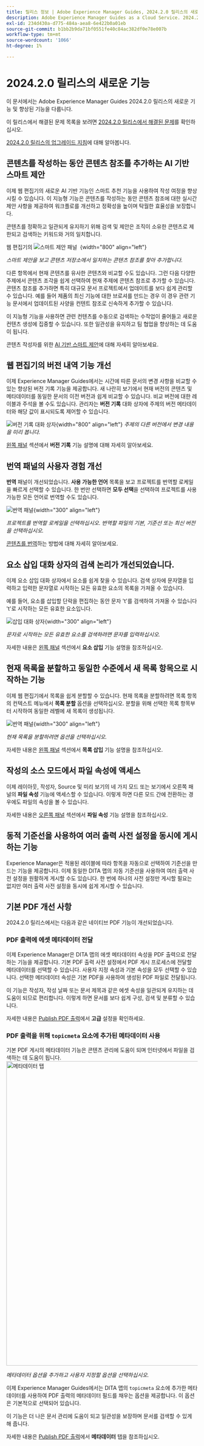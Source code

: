 ```yaml
---
title: 릴리스 정보 | Adobe Experience Manager Guides, 2024.2.0 릴리스의 새로운 기능
description: Adobe Experience Manager Guides as a Cloud Service. 2024.2.0 릴리스의 새로운 기능과 향상된 기능에 대해 알아보십시오.
exl-id: 234d430a-d775-484a-aea8-6e422b0a01eb
source-git-commit: b1bb2b9da71bf0551fe40c84ac382df0e78e007b
workflow-type: tm+mt
source-wordcount: '1066'
ht-degree: 1%

---
```


# 2024.2.0 릴리스의 새로운 기능

이 문서에서는 Adobe Experience Manager Guides 2024.2.0 릴리스의 새로운 기능 및 향상된 기능을 다룹니다.

이 릴리스에서 해결된 문제 목록을 보려면 [2024.2.0 릴리스에서 해결된 문제](fixed-issues-2024-2-0.md)를 확인하십시오.


[2024.2.0 릴리스의 업그레이드 지침](upgrade-instructions-2024-2-0.md)에 대해 알아봅니다.



## 콘텐츠를 작성하는 동안 콘텐츠 참조를 추가하는 AI 기반 스마트 제안

이제 웹 편집기의 새로운 AI 기반 기능인 스마트 추천 기능을 사용하여 작성 여정을 향상시킬 수 있습니다. 이 지능형 기능은 콘텐츠를 작성하는 동안 콘텐츠 참조에 대한 실시간 제안 사항을 제공하여 워크플로를 개선하고 정확성을 높이며 탁월한 효율성을 보장합니다.


콘텐츠를 정확하고 일관되게 유지하기 위해 검색 및 제안은 조직이 소유한 콘텐츠로 제한되고 검색하는 키워드와 거의 일치합니다.

웹 편집기의 ![스마트 제안 패널 &#x200B;](assets/web-editor-smart-suggestion.png) {width="800" align="left"}


*스마트 제안을 보고 콘텐츠 저장소에서 일치하는 콘텐츠 참조를 찾아 추가합니다.*

다른 항목에서 현재 콘텐츠를 유사한 콘텐츠와 비교할 수도 있습니다. 그런 다음 다양한 주제에서 콘텐츠 조각을 쉽게 선택하여 현재 주제에 콘텐츠 참조로 추가할 수 있습니다. 콘텐츠 참조를 추가하면 특히 대규모 문서 프로젝트에서 업데이트를 보다 쉽게 관리할 수 있습니다. 예를 들어 제품의 최신 기능에 대한 브로셔를 만드는 경우 이 경우 관련 기능 문서에서 업데이트된 사양을 컨텐트 참조로 신속하게 추가할 수 있습니다.

이 지능형 기능을 사용하면 관련 컨텐츠를 수동으로 검색하는 수작업이 줄어들고 새로운 컨텐츠 생성에 집중할 수 있습니다.  또한 일관성을 유지하고 팀 협업을 향상하는 데 도움이 됩니다.

콘텐츠 작성자를 위한 [AI 기반 스마트 제안](../user-guide/authoring-ai-based-smart-suggestions.md)에 대해 자세히 알아보세요.

## 웹 편집기의 버전 내역 기능 개선

이제 Experience Manager Guides에서는 시간에 따른 문서의 변경 사항을 비교할 수 있는 향상된 버전 기록 기능을 제공합니다. 새 나란히 보기에서 현재 버전의 콘텐츠 및 메타데이터를 동일한 문서의 이전 버전과 쉽게 비교할 수 있습니다. 비교 버전에 대한 레이블과 주석을 볼 수도 있습니다. 관리자는 **버전 기록** 대화 상자에 주제의 버전 메타데이터와 해당 값이 표시되도록 제어할 수 있습니다.

![버전 기록 대화 상자](assets/version-history-dialog-web-editor.png){width="800" align="left"}
*주제의 다른 버전에서 변경 내용을 미리 봅니다.*


[왼쪽 패널](../user-guide/web-editor-features.md#id2051EA0M0HS) 섹션에서 **버전 기록** 기능 설명에 대해 자세히 알아보세요.

## 번역 패널의 사용자 경험 개선

**번역** 패널이 개선되었습니다.  **사용 가능한 언어** 목록을 보고 프로젝트를 번역할 로케일을 빠르게 선택할 수 있습니다. 한 번만 선택하면 **모두 선택**&#x200B;을 선택하여 프로젝트를 사용 가능한 모든 언어로 번역할 수도 있습니다.

![번역 패널](assets/translation-languages-4.4.png){width="300" align="left"}

*프로젝트를 번역할 로케일을 선택하십시오. 번역할 파일의 기본, 기준선 또는 최신 버전을 선택하십시오.*

[콘텐츠를 번역](../user-guide/translation.md)하는 방법에 대해 자세히 알아보세요.


## 요소 삽입 대화 상자의 검색 논리가 개선되었습니다.

이제 요소 삽입 대화 상자에서 요소를 쉽게 찾을 수 있습니다.  검색 상자에 문자열을 입력하고 입력한 문자열로 시작하는 모든 유효한 요소의 목록을 가져올 수 있습니다.

예를 들어, 요소를 삽입할 단락을 편집하는 동안 문자 &#39;t&#39;를 검색하여 가져올 수 있습니다
&#39;t&#39;로 시작하는 모든 유효한 요소입니다.


![삽입 대화 상자](assets/insert-element.png){width="300" align="left"}

*문자로 시작하는 모든 유효한 요소를 검색하려면 문자를 입력하십시오.*


자세한 내용은 [왼쪽 패널](../user-guide/web-editor-features.md#id2051EA0M0HS) 섹션에서 **요소 삽입** 기능 설명을 참조하십시오.


## 현재 목록을 분할하고 동일한 수준에서 새 목록 항목으로 시작하는 기능

이제 웹 편집기에서 목록을 쉽게 분할할 수 있습니다. 현재 목록을 분할하려면 목록 항목의 컨텍스트 메뉴에서 **목록 분할** 옵션을 선택하십시오. 분할을 위해 선택한 목록 항목부터 시작하여 동일한 레벨에 새 목록이 생성됩니다.

![번역 패널](assets/context-menu-split-list.png){width="300" align="left"}

*현재 목록을 분할하려면 옵션을 선택하십시오.*

자세한 내용은 [왼쪽 패널](../user-guide/web-editor-features.md#id2051EA0M0HS) 섹션에서 **목록 삽입** 기능 설명을 참조하십시오.

## 작성의 소스 모드에서 파일 속성에 액세스

이제 레이아웃, 작성자, Source 및 미리 보기의 네 가지 모드 또는 보기에서 오른쪽 패널의 **파일 속성** 기능에 액세스할 수 있습니다.  이렇게 하면 다른 모드 간에 전환하는 경우에도 파일의 속성을 볼 수 있습니다.

자세한 내용은 [오른쪽 패널](../user-guide/web-editor-features.md#id2051EB003YK) 섹션에서 **파일 속성** 기능 설명을 참조하십시오.

## 동적 기준선을 사용하여 여러 출력 사전 설정을 동시에 게시하는 기능

Experience Manager은 적용된 레이블에 따라 항목을 자동으로 선택하여 기준선을 만드는 기능을 제공합니다. 이제 동일한 DITA 맵의 자동 기준선을 사용하여 여러 출력 사전 설정을 원활하게 게시할 수도 있습니다. 한 번에 하나의 사전 설정만 게시할 필요는 없지만 여러 출력 사전 설정을 동시에 쉽게 게시할 수 있습니다.


## 기본 PDF 개선 사항

2024.2.0 릴리스에서는 다음과 같은 네이티브 PDF 기능이 개선되었습니다.

### PDF 출력에 에셋 메타데이터 전달

이제 Experience Manager은 DITA 맵의 에셋 메타데이터 속성을 PDF 출력으로 전달하는 기능을 제공합니다.
기본 PDF 출력 사전 설정에서 PDF 게시 프로세스에 전달할 메타데이터를 선택할 수 있습니다. 사용자 지정 속성과 기본 속성을 모두 선택할 수 있습니다.  선택한 메타데이터 속성은 기본 PDF을 사용하여 생성된 PDF 파일로 전달됩니다.

이 기능은 작성자, 작성 날짜 또는 문서 제목과 같은 에셋 속성을 일관되게 유지하는 데 도움이 되므로 편리합니다. 이렇게 하면 문서를 보다 쉽게 구성, 검색 및 분류할 수 있습니다.

자세한 내용은 [Publish PDF 출력](../web-editor/native-pdf-web-editor.md)에서 **고급** 설정을 확인하세요.


### PDF 출력을 위해 `topicmeta` 요소에 추가된 메타데이터 사용

기본 PDF 게시의 메타데이터 기능은 콘텐츠 관리에 도움이 되며 인터넷에서 파일을 검색하는 데 도움이 됩니다.
<img src="assets/pdf-metadata-4-4.png" alt="메타데이터 탭" width="800">

*메타데이터 옵션을 추가하고 사용자 지정할 옵션을 선택하십시오.*

이제 Experience Manager Guides에서는 DITA 맵의 `topicmeta` 요소에 추가한 메타데이터를 사용하여 PDF 출력의 메타데이터 필드를 채우는 옵션을 제공합니다. 이 옵션은 기본적으로 선택되어 있습니다.

이 기능은 더 나은 문서 관리에 도움이 되고 일관성을 보장하며 문서를 검색할 수 있게 해 줍니다.

자세한 내용은 [Publish PDF 출력](../web-editor/native-pdf-web-editor.md)에서 **메타데이터** 탭을 참조하십시오.
